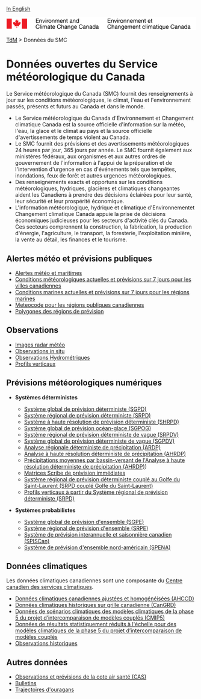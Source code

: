 [In English](readme_en.md)

![ECCC logo](../img_eccc-logo.png)

[TdM](../readme_fr.md) > Données du SMC


# Données ouvertes du Service météorologique du Canada 

Le Service météorologique du Canada (SMC) fournit des renseignements à jour sur les conditions météorologiques, le climat, l'eau et l'environnement passés, présents et futurs au Canada et dans le monde.

* Le Service météorologique du Canada d'Environnement et Changement climatique  Canada est la source officielle d'information sur la météo, l'eau, la glace et le climat au pays et la source officielle d'avertissements de temps violent au Canada.
* Le SMC fournit des prévisions et des avertissements météorologiques 24 heures par jour, 365 jours par année. Le SMC fournit également aux ministères fédéraux, aux organismes et aux autres ordres de gouvernement de l'information à l'appui de la préparation et de l'intervention d'urgence en cas d'événements tels que tempêtes, inondations, feux de forêt et autres urgences météorologiques.
* Des renseignements exacts et opportuns sur les conditions météorologiques, hydriques, glacières et climatiques changeantes aident les Canadiens à prendre des décisions éclairées pour leur santé, leur sécurité et leur prospérité économique.
* L'information météorologique, hydrique et climatique d'Environnementet Changement climatique Canada appuie la prise de décisions économiques judicieuses pour les secteurs d'activité clés du Canada. Ces secteurs comprennent la construction, la fabrication, la production d'énergie, l'agriculture, le transport, la foresterie, l'exploitation minière, la vente au détail, les finances et le tourisme.

## Alertes météo et prévisions publiques

* [Alertes météo et maritimes](alerts/readme_alerts_fr.md)
* [Conditions météorologiques actuelles et prévisions sur 7 jours pour les villes canadiennes](citypage-weather/readme_citypageweather_fr.md)
* [Conditions marines actuelles et prévisions sur 7 jours pour les régions marines](marine-weather/readme_marine-weather_fr.md)
* [Meteocode pour les régions publiques canadiennes](meteocode/readme_meteocode_fr.md)
* [Polygones des régions de prévision](pub_forecast_polygons/readme_polygon_fr.md)

## Observations 

* [Images radar météo](obs_radar/readme_radar_fr.md)
* [Observations in situ](obs_station/readme_obs_insitu_fr.md)
* [Observations Hydrométriques](obs_hydrometric/readme_hydrometric_fr.md)
* [Profils verticaux](obs_vertical-profiles/readme_obs-vertical-pfl_fr.md)


## Prévisions météorologiques numériques

* **Systèmes déterministes**

  * [Système global de prévision déterministe (SGPD)](nwp_gdps/readme_gdps_fr.md)
  * [Système régional de prévision déterministe (SRPD)](nwp_rdps/readme_rdps_fr.md)
  * [Système à haute résolution de prévision déterministe (SHRPD)](nwp_hrdps/readme_hrdps_fr.md)
  * [Système global de prévision océan-glace (SGPOG)](nwp_giops/readme_giops_fr.md)
  * [Système régional de prévision déterministe de vague (SRPDV)](nwp_rdwps/readme_rdwps_fr.md)
  * [Système global de prévision déterministe de vague (SGPDV)](nwp_gdwps/readme_gdwps_fr.md)
  * [Analyse régionale déterministe de précipitation (ARDP)](nwp_rdpa/readme_rdpa_fr.md)
  * [Analyse à haute résolution déterministe de précipitation (AHRDP)](nwp_hrdpa/readme_hrdpa_fr.md)
  * [Précipitations moyennes par bassin-versant de l'Analyse à haute résolution déterministe de précipitation (AHRDP)](nwp_hrdpa-watershed/readme_hrdpa-watershed_fr.md))
  * [Matrices Scribe de prévision immédiates](nwp_nowcasting/readme_nowcasting_fr.md)
  * [Système régional de prévision déterministe couplé au Golfe du Saint-Laurent (SRPD couplé Golfe du Saint-Laurent)](nwp_rdps-cgsl/readme_rdps-cgsl_fr.md)
  * [Profils verticaux à partir du Système régional de prévision déterministe (SRPD)](prev_vertical-profiles/readme_prev-vertical-pfl_fr.md)
  
* **Systèmes probabilistes**

  * [Système global de prévision d'ensemble (SGPE)](nwp_geps/readme_geps_fr.md)
  * [Système régional de prévision d'ensemble (SRPE)](nwp_reps/readme_reps_fr.md)
  * [Système de prévision interannuelle et saisonnière canadien (SPISCan)](nwp_cansips/readme_cansips_fr.md)
  * [Système de prévision d'ensemble nord-américain (SPENA)](nwp_naefs/readme_naefs_fr.md)

## Données climatiques

Les données climatiques canadiennes sont une composante du [Centre canadien des services climatiques](https://www.canada.ca/fr/environnement-changement-climatique/services/changements-climatiques/centre-canadien-services-climatiques.html).

* [Données climatiques canadiennes ajustées et homogénéisées (AHCCD)](climate_ahccd/readme_ahccd_fr.md)
* [Données climatiques historiques sur grille canadienne (CanGRD)](climate_cangrd/readme_cangrd_fr.md)
* [Données de scénarios climatiques des modèles climatiques de la phase 5 du projet d’intercomparaison de modèles couplés (CMIP5)](climate_cmip5/readme_cmip5_fr.md)
* [Données de résultats statistiquement réduits à l'échelle pour des modèles climatiques de la phase 5 du projet d’intercomparaison de modèles couplés](climate_dcs/readme_dcs_fr.md)
* [Observations historiques](climate_obs/readme_climateobs_fr.md)

## Autres données

* [Observations et prévisions de la cote air santé (CAS)](aqhi/readme_aqhi_fr.md)
* [Bulletins](bulletins/readme_bulletins_fr.md)
* [Trajectoires d'ouragans](trajectories/readme_hurricane_fr.md)


